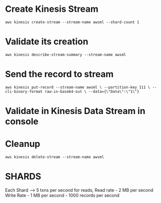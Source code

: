 # Create Kinesis Stream
`aws kinesis create-stream --stream-name awsml --shard-count 1`

# Validate its creation
`aws kinesis describe-stream-summary --stream-name awsml`

# Send the record to stream
`aws kinesis put-record --stream-name awsml \
    --partition-key 111 \
    --cli-binary-format raw-in-base64-out \
    --data={\"Data\":\"1\"} `

# Validate in Kinesis Data Stream in console

# Cleanup
`aws kinesis delete-stream --stream-name awsml`

# SHARDS
Each Shard --> 5 txns per second for reads, Read rate - 2 MB per second
Write Rate - 1 MB per second - 1000 records per second
